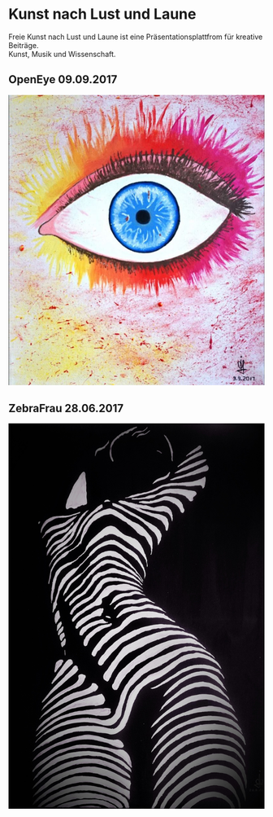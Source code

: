# Kunst nach Lust und Laune

Freie Kunst nach Lust und Laune ist eine Präsentationsplattfrom für kreative Beiträge.<br/>
Kunst, Musik und Wissenschaft.

## OpenEye 09.09.2017
[![Bologna](/pic/openeye.JPG)](https://www.youtube.com/watch?v=vq4MnvSisHs")

## ZebraFrau 28.06.2017
![Zebrafrau](/pic/zebrafrau.jpg)


